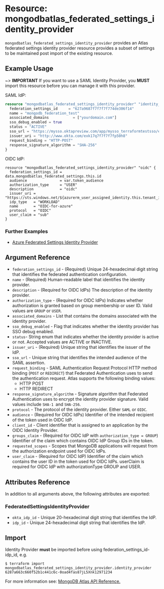 # Resource: mongodbatlas_federated_settings_identity_provider

`mongodbatlas_federated_settings_identity_provider` provides an Atlas federated settings identity provider resource provides a subset of settings to be maintained post import of the existing resource.

## Example Usage

~> **IMPORTANT** If you want to use a SAML Identity Provider, you **MUST** import this resource before you can manage it with this provider. 

SAML IdP:

```terraform
resource "mongodbatlas_federated_settings_identity_provider" "identity_provider" {
  federation_settings_id     = "627a9687f7f7f7f774de306f14"
  name = "mongodb_federation_test"
  associated_domains           = ["yourdomain.com"]
  sso_debug_enabled = true
  status = "ACTIVE"
  sso_url = "https://mysso.oktapreview.com/app/mysso_terraformtestsso/exk17q7f7f7f7f50h8/sso/saml"
  issuer_uri = "http://www.okta.com/exk17q7f7f7f7fp50h8"
  request_binding = "HTTP-POST"
  response_signature_algorithm = "SHA-256"
}
```

OIDC IdP:

```
resource "mongodbatlas_federated_settings_identity_provider" "oidc" {
  federation_settings_id = data.mongodbatlas_federated_settings.this.id
  audience               = var.token_audience
  authorization_type     = "USER"
  description            = "oidc"
  issuer_uri = "https://sts.windows.net/${azurerm_user_assigned_identity.this.tenant_id}/"
  idp_type   = "WORKLOAD"
  name       = "OIDC-for-azure"
  protocol   = "OIDC"
  user_claim = "sub"
}
```
### Further Examples
- [Azure Federated Settings Identity Provider](https://github.com/mongodb/terraform-provider-mongodbatlas/tree/master/examples/mongodbatlas_federated_settings_identity_provider/azure)

## Argument Reference

* `federation_settings_id` - (Required) Unique 24-hexadecimal digit string that identifies the federated authentication configuration.
* `name` - (Required) Human-readable label that identifies the identity provider.
* `description` - (Required for OIDC IdPs) The description of the identity provider.
* `authorization_type` - (Required for OIDC IdPs) Indicates whether authorization is granted based on group membership or user ID. Valid values are `GROUP` or `USER`.
* `associated_domains` - List that contains the domains associated with the identity provider.
* `sso_debug_enabled` - Flag that indicates whether the identity provider has SSO debug enabled.
* `status`- String enum that indicates whether the identity provider is active or not. Accepted values are ACTIVE or INACTIVE.
* `issuer_uri` - (Required) Unique string that identifies the issuer of the IdP.
* `sso_url` - Unique string that identifies the intended audience of the SAML assertion.
* `request_binding` - SAML Authentication Request Protocol HTTP method binding (`POST` or `REDIRECT`) that Federated Authentication uses to send the authentication request. Atlas supports the following binding values:
    - HTTP POST
    - HTTP REDIRECT
* `response_signature_algorithm` - Signature algorithm that Federated Authentication uses to encrypt the identity provider signature.  Valid values include `SHA-1 `and `SHA-256`.
* `protocol` - The protocol of the identity provider. Either `SAML` or `OIDC`.
* `audience` - (Required for OIDC IdPs) Identifier of the intended recipient of the token used in OIDC IdP.
* `client_id` - Client identifier that is assigned to an application by the OIDC Identity Provider.
* `groups_claim` - (Required for OIDC IdP with `authorization_type = GROUP`) Identifier of the claim which contains OIDC IdP Group IDs in the token.
* `requested_scopes` - Scopes that MongoDB applications will request from the authorization endpoint used for OIDC IdPs.
* `user_claim` - (Required for OIDC IdP) Identifier of the claim which contains the user ID in the token used for OIDC IdPs.
userClaim is required for OIDC IdP with authorizationType GROUP and USER.


## Attributes Reference

In addition to all arguments above, the following attributes are exported:


### FederatedSettingsIdentityProvider

* `okta_idp_id` - Unique 20-hexadecimal digit string that identifies the IdP.
* `idp_id` - Unique 24-hexadecimal digit string that identifies the IdP.

## Import

Identity Provider **must** be imported before using federation_settings_id-idp_id, e.g.

```
$ terraform import mongodbatlas_federated_settings_identity_provider.identity_provider 6287a663c660f52b1c441c6c-0oad4fas87jL5Xnk12971234
```

For more information see: [MongoDB Atlas API Reference.](https://www.mongodb.com/docs/atlas/reference/api/federation-configuration/)
